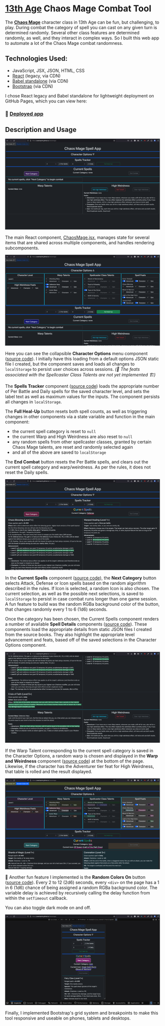 # [13th Age](https://pelgranepress.com/13th-age/) Chaos Mage Combat Tool

The **[Chaos Mage](https://www.13thagesrd.com/classes/chaos-mage/#Chaos_Magic)**
character class in 13th Age can be fun, but challenging, to play. During combat
the category of spell you can cast on any given turn is determined randomly.
Several other class features are determined randomly, as well, and they
interact in complex ways. So I built this web app to automate a lot of the
Chaos Mage combat randomness.

## Technologies Used:

- JavaScript, JSX, JSON, HTML, CSS
- [React](https://legacy.reactjs.org/docs/cdn-links.html) (legacy, via CDN)
- [Babel standalone](https://babeljs.io/docs/babel-standalone) (via CDN)
- [Bootstrap](https://getbootstrap.com/) (via CDN)

I chose React legacy and Babel standalone for lightweight deployment on GitHub
Pages, which you can view here:

### 🚀 [Deployed app](https://caseinpoint.github.io/chaosmage/)

## Description and Usage

![Initial page view](./screenshots/chaosmage0.png)

The main React component, [ChaosMage.jsx](../static/jsx/ChaosMage.jsx), manages
state for several items that are shared across multiple components, and handles
rendering subcomponents.

![Character options subcomponent](./screenshots/chaosmage1.png)

Here you can see the collapsible **Character Options** menu component
([source code](../static/jsx/OptionsMenu.jsx)). I initially have this loading
from a default options JSON static file I created, but the component saves and
loads all changes to `localStorage` to persist user choices across sessions.
*(🚧 The feats associated with the Spellcaster Class Talents are not yet implemented 🏗️)*

The **Spells Tracker** component ([source code](../static/jsx/SpellsTracker.jsx))
loads the appropriate number of Per Battle and Daily spells for the saved
character level, and sets the label text as well as maximum values for the
inputs. The component persists all changes in `localStorage`.

The **Full Heal-Up** button resets both spell counts, as well as triggering
changes in other components via a state variable and function in the main
component:

- the current spell category is reset to `null`
- the current Warp and High Weirdness are also reset to `null`
- any random spells from other spellcaster classes, granted by certain Chaos
Mage talents, are reset and randomly selected again
- and all of the above are saved to `localStorage`

The **End Combat** button resets the Per Battle spells, and clears out the
current spell category and warp/weirdness. As per the rules, it does not reset
the Daily spells.

![Current available spells](./screenshots/chaosmage2.png)

In the **Current Spells** component ([source code](../static/jsx/SpellsContainer.jsx)),
the **Next Category** button selects Attack, Defense or Icon spells based on
the random algorithm described in the rules. If Icon is selected, a random Icon
is also chosen. The current selection, as well as the possible next
selections, is saved to `localStorage` to persist in case combat runs longer
than one game session. A fun feature to build was the random RGBa background
color of the button, that changes randomly every 1 to 6 (1d6) seconds.

Once the category has been chosen, the Current Spells component renders a
number of available **Spell Details** components ([source code](../static/jsx/SpellDetail.jsx)).
These components load the appropriate details from static JSON files I created
from the source books. They also highlight the appropriate level advancement
and feats, based off of the saved selections in the Character Options component.

![Warp Talents and High Weirdness](./screenshots/chaosmage3.png)

If the Warp Talent corresponding to the current spell category is saved in the
Character Options, a random warp is chosen and displayed in the
**Warp and Weirdness** component ([source code](../static/jsx/WarpWeird.jsx))
at the bottom of the page. Likewise, if the character has the Adventurer tier
feat for High Weirdness, that table is rolled and the result displayed.

![Random background colors](./screenshots/chaosmage5.png)

:rainbow: Another fun feature I implemented is the
**Random Colors On** button ([source code](../static/js/randColors.js)). Every
2 to 12 (2d6) seconds, every `<div>` on the page has a 1 in 6 (1d6) chance of
being assigned a random RGBa background color. The variable delay is achieved
by recursively calling the delay function from within the `setTimeout`
callback.

You can also toggle dark mode on and off.

![Responsive design](./screenshots/chaosmage6.png)

Finally, I implemented Bootstrap's grid system and breakpoints to make this
tool responsive and useable on phones, tablets and desktops.

